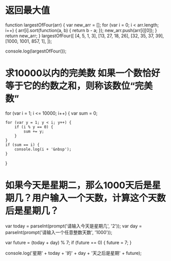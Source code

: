 # 返回最大值
function largestOfFour(arr) {
    var new_arr = [];
    for (var i = 0; i < arr.length; i++) {
        arr[i].sort(function(a, b) {
            return b - a;
        });
        new_arr.push(arr[i][0]);
    }
    return new_arr;
}
largestOfFour([
    [4, 5, 1, 3],
    [13, 27, 18, 26],
    [32, 35, 37, 39],
    [1000, 1001, 857, 1],
]);

console.log(largestOfFour());

# 求10000以内的完美数 如果一个数恰好等于它的约数之和，则称该数位“完美数”
for (var i = 1; i <= 10000; i++) {
    var sum = 0;

    for (var y = 1; y < i; y++) {
        if (i % y == 0) {
            sum += y;
        }
    }
    if (sum == i) {
        console.log(i + '&nbsp');
    }
}


# 如果今天是星期二，那么1000天后是星期几？用户输入一个天数，计算这个天数后是星期几？
var today = parseInt(prompt('请输入今天是星期几', '2'));
var day = parseInt(prompt('请输入一个任意整数天数', '1000'));

var future = (today + day) % 7;
if (future == 0) {
    future = 7;
}

console.log('星期' + today + '的' + day + '天之后是星期' + future);
